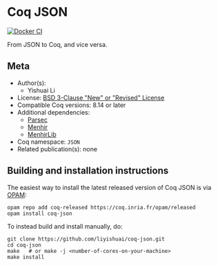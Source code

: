 <!---
This file was generated from `meta.yml`, please do not edit manually.
Follow the instructions on https://github.com/coq-community/templates to regenerate.
--->
# Coq JSON

[![Docker CI][docker-action-shield]][docker-action-link]

[docker-action-shield]: https://github.com/liyishuai/coq-json/workflows/Docker%20CI/badge.svg?branch=master
[docker-action-link]: https://github.com/liyishuai/coq-json/actions?query=workflow:"Docker%20CI"




From JSON to Coq, and vice versa.

## Meta

- Author(s):
  - Yishuai Li
- License: [BSD 3-Clause "New" or "Revised" License](LICENSE)
- Compatible Coq versions: 8.14 or later
- Additional dependencies:
  - [Parsec](https://github.com/liyishuai/coq-parsec)
  - [Menhir](http://gallium.inria.fr/~fpottier/menhir/)
  - [MenhirLib](https://gitlab.inria.fr/fpottier/menhir/-/tree/master/coq-menhirlib/)
- Coq namespace: `JSON`
- Related publication(s): none

## Building and installation instructions

The easiest way to install the latest released version of Coq JSON
is via [OPAM](https://opam.ocaml.org/doc/Install.html):

```shell
opam repo add coq-released https://coq.inria.fr/opam/released
opam install coq-json
```

To instead build and install manually, do:

``` shell
git clone https://github.com/liyishuai/coq-json.git
cd coq-json
make   # or make -j <number-of-cores-on-your-machine> 
make install
```



